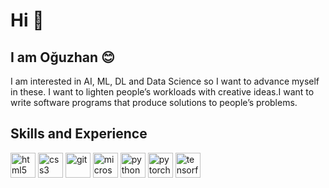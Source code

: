 # Hi 👋 
## I am Oğuzhan 😊
I am interested in AI, ML, DL and Data Science so I want to advance myself in these. I want to lighten people’s workloads with creative ideas.I want to write software programs that produce solutions to people’s problems.

## Skills and Experience
[<img src='https://cdn.jsdelivr.net/npm/simple-icons@3.0.1/icons/html5.svg' alt='html5' height='40'>](https://www.flaticon.com/free-icon/html-5_888859?term=html%20css&page=1&position=3&page=1&position=3&related_id=888859&origin=style)  [<img src='https://cdn.jsdelivr.net/npm/simple-icons@3.0.1/icons/css3.svg' alt='css3' height='40'>](https://www.flaticon.com/free-icon/css_888847?term=html%20css&page=1&position=2&page=1&position=2&related_id=888847&origin=style)  [<img src='https://cdn.jsdelivr.net/npm/simple-icons@3.0.1/icons/git.svg' alt='git' height='40'>](https://www.flaticon.com/premium-icon/git_4494748?term=git&page=1&position=3&page=1&position=3&related_id=4494748&origin=style)  [<img src='https://cdn.jsdelivr.net/npm/simple-icons@3.0.1/icons/microsoftsqlserver.svg' alt='microsoftsqlserver' height='40'>](https://www.flaticon.com/free-icon/sql_337953?term=sql&page=1&position=7&page=1&position=7&related_id=337953&origin=style)  [<img src='https://cdn.jsdelivr.net/npm/simple-icons@3.0.1/icons/python.svg' alt='python' height='40'>](https://www.python.org/)  [<img src='https://cdn.jsdelivr.net/npm/simple-icons@3.0.1/icons/pytorch.svg' alt='pytorch' height='40'>](https://pytorch.org/)  [<img src='https://cdn.jsdelivr.net/npm/simple-icons@3.0.1/icons/tensorflow.svg' alt='tensorflow' height='40'>](https://www.tensorflow.org/)  
